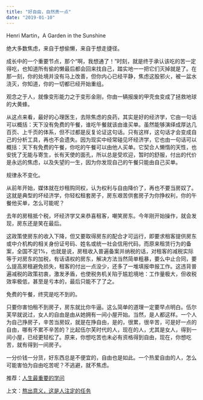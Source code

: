 ```yaml
---
title: "好自由，自然贵一点"
date: "2019-01-10"
---
```


Henri Martin，A Garden in the Sunshine

绝大多数焦虑，来自于想偷懒，来自于想走捷径。

成长中的一个重要节点，那个“啊，我想通了！”时刻，就是终于承认该吃的苦一定得吃，也知道所有偷的懒最后都会回来找自己，踏实地一一把它们灭掉就是了。在那一刻，你的处境并没有马上改善，但你内心已经平静，焦虑这股邪火，被一盆水浇灭，你知道，你的一切都已经开始重组。

观念之于人，就像变形能力之于变形金刚，你由一辆报废的甲壳虫变成了拯救地球的大黄蜂。

从这点来看，最好的心理医生，去除焦虑的良药，其实是好的经济学，它由一句话可以概括：天下没有免费的午餐，谁吃午餐就该由谁买单。虽然能够演绎成厚达几百页、上千页的体系，但不过都是反复论证这句话。只有这样，这句话才会变成自己的分析工具，再也不会遗失。因为现实中经常碰见坏经济学，它也由一句话可以概括：天下有免费的午餐，你吃的午餐可以由他人买单。它契合人懒惰的天性，也安抚了无能与寄生，长有天使的面孔，所以总是受欢迎，暂时的舒服，付出的代价是永远的焦虑，以及失望的一生，因为你发现自己的午餐只能由自己买单。

规律永不变化。

从前年开始，媒体就在炒租购同权，认为权利与自由降价了，再也不要当房奴了。这就是典型的坏经济学，你轻松租套房子，房东艰苦供套房子为你挣权利，你的午餐他买单，怎么可能呢？

去年的房租抵个税，坏经济学又来恭喜租客，嘲笑房东。今年刚开始操作，就会发现，房东还是笑在最后。

这政策使房东的收入下降，但又要取得房东的配合才可运行，即要求租客提供房东或中介机构的相关身份证号码、姓名或统一社会信用代码，而原来租赁行为的备案，全国不足1%，也就是说，房租收入普遍备案并纳税的话，对租客的减税实际等于对房东的加税，有话语权的房东，解决方法当然简单粗暴，要么中止合同，要么提高房租避免损失，租客的付出一点没少，还多了一堆填报申报工作。这违背普遍减税的政策初衷，激发矛盾，也使税务机关陷于尴尬境地：工作量极大，但收税效率极低，甚至是亏本的，最后只能不了了之。

免费的午餐，终究是吃不到的。

只要你害怕租不到房子，房东就比你牛逼。这么简单的道理一定要早点明白。伍尔芙早就说过，女人的自由是由从她拥有一间小屋开始。当然，是人都这样。一个人为自己挣房子，辛苦当房奴，就是在挣自由，是的，很累，很辛苦，可是好一点的自由，哪有不累不辛苦的？比起伍尔芙时代的人，现在的人，尤其是女人，得到一间小屋，已经更轻松了。原来，你想吃苦也未必有资格得到自由，现在，你想吃苦，就有得到一间房子。

一分价钱一分货，好东西总是不便宜的，自由也是如此。一个热爱自由的人，怎么可能害怕为自由吃苦呢？不逃避，就不焦虑。

推荐：[人生最重要的学问](http://mp.weixin.qq.com/s?__biz=MjM5NDU0Mjk2MQ==&mid=2651631854&idx=1&sn=6e761abfac6484294e8ee5bddb2864e3&chksm=bd7e34f08a09bde6cc7e5f1278e2d8013cc2d294e483f5f15ae11517fb6ae2e63502c360a8ad&scene=21#wechat_redirect)

上文：[熬出意义，这是人注定的任务](http://mp.weixin.qq.com/s?__biz=MjM5NDU0Mjk2MQ==&mid=2651632268&idx=1&sn=0f7d7f597224a279f240eaaf61d78282&chksm=bd7e36928a09bf8409855c34ef77b440e7f9dcb07356c201acd4daf679437d788cf2f124702a&scene=21#wechat_redirect)
